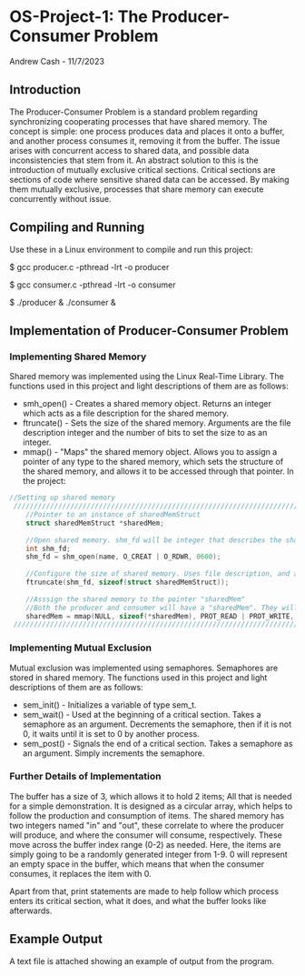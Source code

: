 # OS-Project-1: The Producer-Consumer Problem

Andrew Cash - 11/7/2023

## Introduction

The Producer-Consumer Problem is a standard problem regarding synchronizing cooperating processes that have shared memory. The concept is simple: one process produces data and places it onto a buffer, and another process consumes it, removing it from the buffer. The issue arises with concurrent access to shared data, and possible data inconsistencies that stem from it. An abstract solution to this is the introduction of mutually exclusive critical sections. Critical sections are sections of code where sensitive shared data can be accessed. By making them mutually exclusive, processes that share memory can execute concurrently without issue.

## Compiling and Running
Use these in a Linux environment to compile and run this project:

$ gcc producer.c -pthread -lrt -o producer

$ gcc consumer.c -pthread -lrt -o consumer

$ ./producer & ./consumer &

## Implementation of Producer-Consumer Problem

### Implementing Shared Memory

Shared memory was implemented using the Linux Real-Time Library. The functions used in this project and light descriptions of them are as follows:

- smh_open()
        - Creates a shared memory object. Returns an integer which acts as a file description for the shared memory.
- ftruncate()
        - Sets the size of the shared memory. Arguments are the file description integer and the number of bits to set the size to as an integer.
- mmap()
        - "Maps" the shared memory object. Allows you to assign a pointer of any type to the shared memory, which sets the structure of the shared memory, and allows it to be accessed through that pointer.
  In the project:

```c
//Setting up shared memory
 ///////////////////////////////////////////////////////////////////////////////////////////////////////////////////////////////
    //Pointer to an instance of sharedMemStruct
    struct sharedMemStruct *sharedMem;
 
    //Open shared memory. shm_fd will be integer that describes the shared memory file
    int shm_fd;
    shm_fd = shm_open(name, O_CREAT | O_RDWR, 0600);
 
    //Configure the size of shared memory. Uses file description, and amount of bits as an integer
    ftruncate(shm_fd, sizeof(struct sharedMemStruct));
 
    //Asssign the shared memory to the pointer "sharedMem"
    //Both the producer and consumer will have a "sharedMem". They will point to the same memory location
    sharedMem = mmap(NULL, sizeof(*sharedMem), PROT_READ | PROT_WRITE, MAP_SHARED, shm_fd, 0);
 ///////////////////////////////////////////////////////////////////////////////////////////////////////////////////////////////
```

### Implementing Mutual Exclusion

Mutual exclusion was implemented using semaphores. Semaphores are stored in shared memory. The functions used in this project and light descriptions of them are as follows:

- sem_init()
        - Initializes a variable of type sem_t.
- sem_wait()
        - Used at the beginning of a critical section. Takes a semaphore as an argument. Decrements the semaphore, then if it is not 0, it waits until it is set to 0 by another process.
- sem_post()
        - Signals the end of a critical section. Takes a semaphore as an argument. Simply increments the semaphore.

### Further Details of Implementation

The buffer has a size of 3, which allows it to hold 2 items; All that is needed for a simple demonstration. It is designed as a circular array, which helps to follow the production and consumption of items. The shared memory has two integers named "in" and "out", these correlate to where the producer will produce, and where the consumer will consume, respectively. These move across the buffer index range (0-2) as needed. Here, the items are simply going to be a randomly generated integer from 1-9. 0 will represent an empty space in the buffer, which means that when the consumer consumes, it replaces the item with 0.

Apart from that, print statements are made to help follow which process enters its critical section, what it does, and what the buffer looks like afterwards.

## Example Output

A text file is attached showing an example of output from the program.
